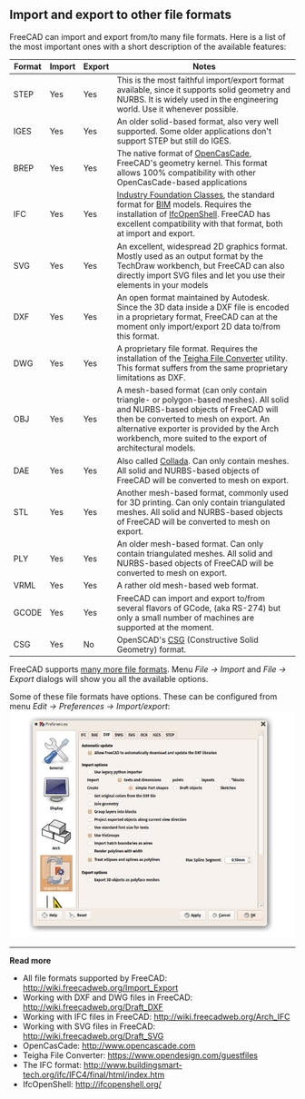## Import and export to other file formats



FreeCAD can import and export from/to many file formats. Here is a list of the most important ones with a short description of the available features:

| Format | Import | Export | Notes |
| ------ | ------ | ------ | ----- |
| STEP   | Yes    | Yes    | This is the most faithful import/export format available, since it supports solid geometry and NURBS. It is widely used in the engineering world. Use it whenever possible. |
| IGES   | Yes    | Yes    | An older solid-based format, also very well supported. Some older applications don't support STEP but still do IGES. |
| BREP   | Yes    | Yes    | The native format of [OpenCasCade](https://en.wikipedia.org/wiki/Open_Cascade_Technology), FreeCAD's geometry kernel. This format allows 100% compatibility with other OpenCasCade-based applications |
| IFC    | Yes    | Yes    | [Industry Foundation Classes](https://en.wikipedia.org/wiki/Industry_Foundation_Classes), the standard format for [BIM](https://en.wikipedia.org/wiki/Building_information_modeling) models. Requires the installation of [IfcOpenShell](https://wiki.freecadweb.org/Arch_IFC). FreeCAD has excellent compatibility with that format, both at import and export. |
| SVG    | Yes    | Yes    | An excellent, widespread 2D graphics format. Mostly used as an output format by the TechDraw workbench, but FreeCAD can also directly import SVG files and let you use their elements in your models |
| DXF    | Yes    | Yes    | An open format maintained by Autodesk. Since the 3D data inside a DXF file is encoded in a proprietary format, FreeCAD can at the moment only import/export 2D data to/from this format. |
| DWG    | Yes    | Yes    | A proprietary file format. Requires the installation of the [Teigha File Converter](https://www.opendesign.com/guestfiles) utility. This format suffers from the same proprietary limitations as DXF.|
| OBJ    | Yes    | Yes    | A mesh-based format (can only contain triangle- or polygon-based meshes). All solid and NURBS-based objects of FreeCAD will then be converted to mesh on export. An alternative exporter is provided by the Arch workbench, more suited to the export of architectural models. |
| DAE    | Yes    | Yes    | Also called [Collada](https://en.wikipedia.org/wiki/COLLADA). Can only contain meshes. All solid and NURBS-based objects of FreeCAD will be converted to mesh on export. |
| STL    | Yes    | Yes    | Another mesh-based format, commonly used for 3D printing. Can only contain triangulated meshes. All solid and NURBS-based objects of FreeCAD will be converted to mesh on export. |
| PLY    | Yes    | Yes    | An older mesh-based format. Can only contain triangulated meshes. All solid and NURBS-based objects of FreeCAD will be converted to mesh on export. |
| VRML   | Yes    | Yes    | A rather old mesh-based web format. |
| GCODE  | Yes    | Yes    | FreeCAD can import and export to/from several flavors of GCode, (aka RS-274) but only a small number of machines are supported at the moment. |
| CSG    | Yes    | No     | OpenSCAD's [CSG](https://en.wikipedia.org/wiki/Constructive_solid_geometry) (Constructive Solid Geometry) format. |

FreeCAD supports [many more file formats](https://wiki.freecadweb.org/Import_Export). Menu *File → Import* and *File → Export* dialogs will show you all the available options.

Some of these file formats have options. These can be configured from menu *Edit → Preferences → Import/export*:
![Import/export preferences](../images/Import_preferences.jpg)



-----

**Read more**

* All file formats supported by FreeCAD: http://wiki.freecadweb.org/Import_Export
* Working with DXF and DWG files in FreeCAD: http://wiki.freecadweb.org/Draft_DXF
* Working with IFC files in FreeCAD: http://wiki.freecadweb.org/Arch_IFC
* Working with SVG files in FreeCAD: http://wiki.freecadweb.org/Draft_SVG
* OpenCasCade: http://www.opencascade.com
* Teigha File Converter: https://www.opendesign.com/guestfiles
* The IFC format: http://www.buildingsmart-tech.org/ifc/IFC4/final/html/index.htm
* IfcOpenShell: http://ifcopenshell.org/

